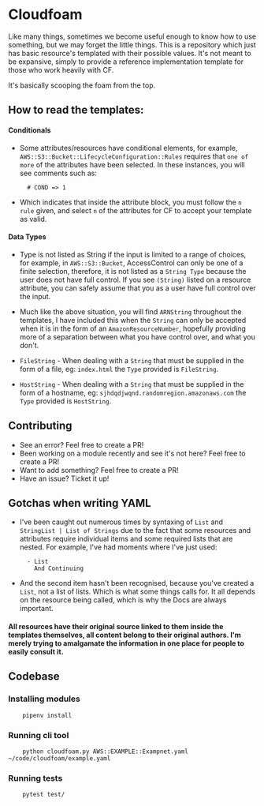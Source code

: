 # Cloudfoam
Like many things, sometimes we become useful enough to know how to use something, but we may forget the little things. This is a repository which just has basic resource's templated with their possible values. It's not meant to be expansive, simply to provide a reference implementation template for those who work heavily with CF.

It's basically scooping the foam from the top.

## How to read the templates:

#### Conditionals
* Some attributes/resources have conditional elements, for example, `AWS::S3::Bucket::LifecycleConfiguration::Rules` requires that `one of more` of the attributes have been selected. In these instances, you will see comments such as:

        # COND => 1

* Which indicates that inside the attribute block, you must follow the `n rule` given, and select `n` of the attributes for CF to accept your template as valid.

#### Data Types
* Type is not listed as String if the input is limited to a range of choices, for example, in `AWS::S3::Bucket`, AccessControl can only be one of a finite selection, therefore, it is not listed as a `String Type` because the user does not have full control. If you see `(String)` listed on a resource attribute, you can safely assume that you as a user have full control over the input.

* Much like the above situation, you will find `ARNString` throughout the templates, I have included this when the `String` can only be accepted when it is in the form of an `AmazonResourceNumber`, hopefully providing more of a separation between what you have control over, and what you don't.

* `FileString` - When dealing with a `String` that must be supplied in the form of a file, eg: `index.html` the `Type` provided is `FileString`.

* `HostString` - When dealing with a `String` that must be supplied in the form of a hostname, eg: `sjhdqdjwqnd.randomregion.amazonaws.com` the `Type` provided is `HostString`.

## Contributing
* See an error? Feel free to create a PR!
* Been working on a module recently and see it's not here? Feel free to create a PR!
* Want to add something? Feel free to create a PR!
* Have an issue? Ticket it up!

## Gotchas when writing YAML
* I've been caught out numerous times by syntaxing of `List` and `StringList | List of Strings` due to the fact that some resources and attributes require individual items and some required lists that are nested. For example, I've had moments where I've just used:

        - List
          And Continuing

* And the second item hasn't been recognised, because you've created a `List`, not a list of lists. Which is what some things calls for. It all depends on the resource being called, which is why the Docs are always important.

#### All resources have their original source linked to them inside the templates themselves, all content belong to their original authors. I'm merely trying to amalgamate the information in one place for people to easily consult it.


## Codebase

### Installing modules

        pipenv install

### Running cli tool

        python cloudfoam.py AWS::EXAMPLE::Exampnet.yaml ~/code/cloudfoam/example.yaml

### Running tests

        pytest test/
